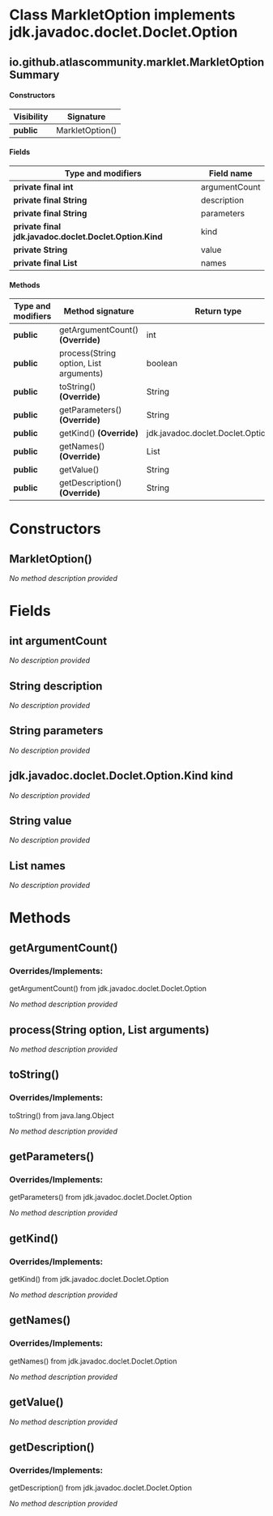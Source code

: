 Class MarkletOption implements jdk.javadoc.doclet.Doclet.Option
===============================================================


io.github.atlascommunity.marklet.MarkletOption Summary
-------
#### Constructors
| Visibility | Signature       |
| ---------- | --------------- |
| **public** | MarkletOption() |
#### Fields
| Type and modifiers                                      | Field name    |
| ------------------------------------------------------- | ------------- |
| **private final int**                                   | argumentCount |
| **private final String**                                | description   |
| **private final String**                                | parameters    |
| **private final jdk.javadoc.doclet.Doclet.Option.Kind** | kind          |
| **private String**                                      | value         |
| **private final List<String>**                          | names         |
#### Methods
| Type and modifiers | Method signature                               | Return type                           |
| ------------------ | ---------------------------------------------- | ------------------------------------- |
| **public**         | getArgumentCount() **(Override)**              | int                                   |
| **public**         | process(String option, List<String> arguments) | boolean                               |
| **public**         | toString() **(Override)**                      | String                                |
| **public**         | getParameters() **(Override)**                 | String                                |
| **public**         | getKind() **(Override)**                       | jdk.javadoc.doclet.Doclet.Option.Kind |
| **public**         | getNames() **(Override)**                      | List<String>                          |
| **public**         | getValue()                                     | String                                |
| **public**         | getDescription() **(Override)**                | String                                |

Constructors
============
MarkletOption()
---------------
*No method description provided*



Fields
======
int argumentCount
-----------------
*No description provided*


String description
----------------------------
*No description provided*


String parameters
---------------------------
*No description provided*


jdk.javadoc.doclet.Doclet.Option.Kind kind
------------------------------------------
*No description provided*


String value
----------------------
*No description provided*


List<String> names
--------------------------------------
*No description provided*



Methods
=======
getArgumentCount()
------------------
### Overrides/Implements:
getArgumentCount() from jdk.javadoc.doclet.Doclet.Option

*No method description provided*


process(String option, List<String> arguments)
----------------------------------------------
*No method description provided*


toString()
----------
### Overrides/Implements:
toString() from java.lang.Object

*No method description provided*


getParameters()
---------------
### Overrides/Implements:
getParameters() from jdk.javadoc.doclet.Doclet.Option

*No method description provided*


getKind()
---------
### Overrides/Implements:
getKind() from jdk.javadoc.doclet.Doclet.Option

*No method description provided*


getNames()
----------
### Overrides/Implements:
getNames() from jdk.javadoc.doclet.Doclet.Option

*No method description provided*


getValue()
----------
*No method description provided*


getDescription()
----------------
### Overrides/Implements:
getDescription() from jdk.javadoc.doclet.Doclet.Option

*No method description provided*



